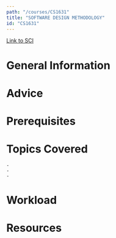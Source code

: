 ```yaml
---
path: "/courses/CS1631"
title: "SOFTWARE DESIGN METHODOLOGY"
id: "CS1631"
---
```

[Link to SCI]("http://courses.sci.pitt.edu/courses/courses/view/CS-1631")

# General Information

# Advice


# Prerequisites
<!-- PREREQ_REPLACEMENT (Do not remove) -->

<!-- END PREREQ_REPLACEMENT (Do not remove) -->
# Topics Covered
	- 
	-
	-
# Workload

<!-- TESTIMONIALS
# Testimonials
This gets replaced with Gatsby, its
data comes from Google Sheets for easier
editing!
-->

# Resources
